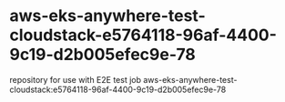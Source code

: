 # aws-eks-anywhere-test-cloudstack-e5764118-96af-4400-9c19-d2b005efec9e-78
repository for use with E2E test job aws-eks-anywhere-test-cloudstack:e5764118-96af-4400-9c19-d2b005efec9e-78
